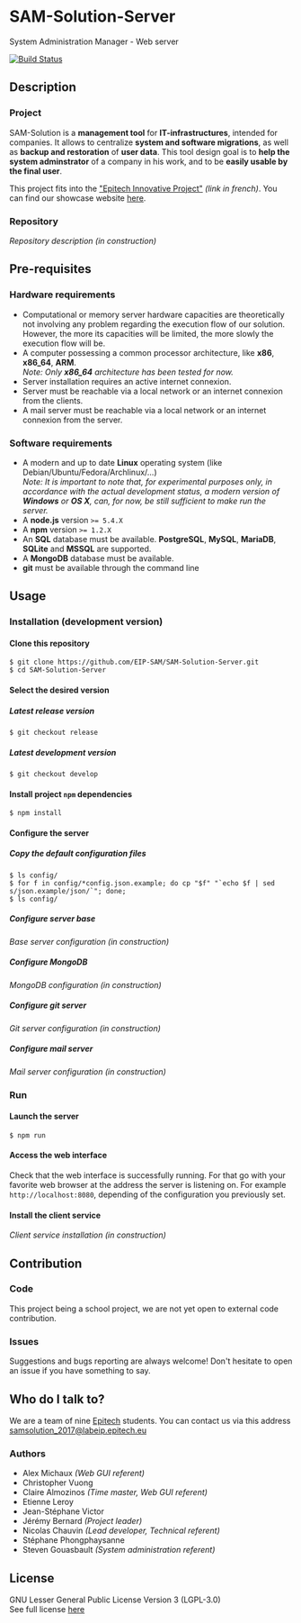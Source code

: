 # SAM-Solution-Server
System Administration Manager - Web server

[![Build Status](https://circleci.com/gh/EIP-SAM/SAM-Solution-Server/tree/develop.svg?style=shield)](https://circleci.com/gh/EIP-SAM/SAM-Solution-Server)

## Description
### Project
SAM-Solution is a __management tool__ for __IT-infrastructures__, intended for companies.
It allows to centralize __system and software migrations__, as well as __backup and restoration__ of __user data__.
This tool design goal is to __help the system adminstrator__ of a company in his work, and to be __easily usable by the final user__.

This project fits into the ["Epitech Innovative Project"](http://www.epitech.eu/epitech-innovative-projects.aspx) *(link in french)*. You can find our showcase website [here](http://eip.epitech.eu/2017/samsolution).

### Repository
*Repository description (in construction)*

## Pre-requisites
### Hardware requirements
* Computational or memory server hardware capacities are theoretically not involving any problem regarding the execution flow of our solution. However, the more its capacities will be limited, the more slowly the execution flow will be.
* A computer possessing a common processor architecture, like __x86__, __x86_64__, __ARM__.  
  *Note: Only __x86_64__ architecture has been tested for now.*
* Server installation requires an active internet connexion.
* Server must be reachable via a local network or an internet connexion from the clients.
* A mail server must be reachable via a local network or an internet connexion from the server.

### Software requirements
* A modern and up to date __Linux__ operating system (like Debian/Ubuntu/Fedora/Archlinux/...)  
  *Note: It is important to note that, for experimental purposes only, in accordance with the actual development status, a modern version of __Windows__ or __OS X__, can, for now, be still sufficient to make run the server.*
* A __node.js__ version `>= 5.4.X`
* A __npm__ version `>= 1.2.X`
* An __SQL__ database must be available. __PostgreSQL__, __MySQL__, __MariaDB__, __SQLite__ and __MSSQL__ are supported.
* A __MongoDB__ database must be available.
* __git__ must be available through the command line

## Usage
### Installation (development version)
#### Clone this repository
```
$ git clone https://github.com/EIP-SAM/SAM-Solution-Server.git
$ cd SAM-Solution-Server
```

#### Select the desired version
##### Latest release version
```
$ git checkout release
```

##### Latest development version
```
$ git checkout develop
```

#### Install project `npm` dependencies
```
$ npm install
```

#### Configure the server
##### Copy the default configuration files
```
$ ls config/
$ for f in config/*config.json.example; do cp "$f" "`echo $f | sed s/json.example/json/`"; done;
$ ls config/
```

##### Configure server base
*Base server configuration (in construction)*

##### Configure MongoDB
*MongoDB configuration (in construction)*

##### Configure git server
*Git server configuration (in construction)*

##### Configure mail server
*Mail server configuration (in construction)*

### Run
#### Launch the server
```
$ npm run
```

#### Access the web interface
Check that the web interface is successfully running. For that go with your favorite web browser at the address the server is listening on. For example `http://localhost:8080`, depending of the configuration you previously set.

#### Install the client service
*Client service installation (in construction)*

## Contribution
### Code
This project being a school project, we are not yet open to external code contribution.

### Issues
Suggestions and bugs reporting are always welcome! Don't hesitate to open an issue if you have something to say.

## Who do I talk to?
We are a team of nine [Epitech](https://en.wikipedia.org/wiki/Epitech) students. You can contact us via this address samsolution_2017@labeip.epitech.eu

### Authors
* Alex Michaux *(Web GUI referent)*
* Christopher Vuong
* Claire Almozinos *(Time master, Web GUI referent)*
* Etienne Leroy
* Jean-Stéphane Victor
* Jérémy Bernard *(Project leader)*
* Nicolas Chauvin *(Lead developer, Technical referent)*
* Stéphane Phongphaysanne
* Steven Gouasbault *(System administration referent)*

## License
GNU Lesser General Public License Version 3 (LGPL-3.0)  
See full license [here](https://github.com/EIP-SAM/SAM-Solution-Server/blob/develop/LICENSE)
